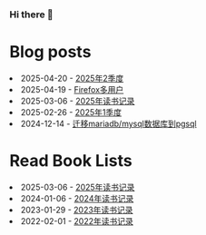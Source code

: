 ### Hi there 👋

<!--
**deletefromuser/deletefromuser** is a ✨ _special_ ✨ repository because its `README.md` (this file) appears on your GitHub profile.

Here are some ideas to get you started:

- 🔭 I’m currently working on ...
- 🌱 I’m currently learning ...
- 👯 I’m looking to collaborate on ...
- 🤔 I’m looking for help with ...
- 💬 Ask me about ...
- 📫 How to reach me: ...
- 😄 Pronouns: ...
- ⚡ Fun fact: ...
-->

# Blog posts
<!-- BLOG-POST-LIST:START -->
<li>2025-04-20 - <a href="https://deletefromuser.github.io/watch/2025040101/" rel="nofollow">2025年2季度</a></li><li>2025-04-19 - <a href="https://deletefromuser.github.io/tip/2025041901/" rel="nofollow">Firefox多用户</a></li><li>2025-03-06 - <a href="https://deletefromuser.github.io/read/2025010601/" rel="nofollow">2025年读书记录</a></li><li>2025-02-26 - <a href="https://deletefromuser.github.io/watch/2025010101/" rel="nofollow">2025年1季度</a></li><li>2024-12-14 - <a href="https://deletefromuser.github.io/sql/2024121401/" rel="nofollow">迁移mariadb/mysql数据库到pgsql</a></li>
<!-- BLOG-POST-LIST:END -->

# Read Book Lists
<!-- READ-BOOK-LIST:START -->
<li>2025-03-06 - <a href="https://deletefromuser.github.io/read/2025010601/" rel="nofollow">2025年读书记录</a></li><li>2024-01-06 - <a href="https://deletefromuser.github.io/read/2024010601/" rel="nofollow">2024年读书记录</a></li><li>2023-01-29 - <a href="https://deletefromuser.github.io/read/2023012901/" rel="nofollow">2023年读书记录</a></li><li>2022-02-01 - <a href="https://deletefromuser.github.io/read/2022030701/" rel="nofollow">2022年读书记录</a></li>
<!-- READ-BOOK-LIST:END -->

